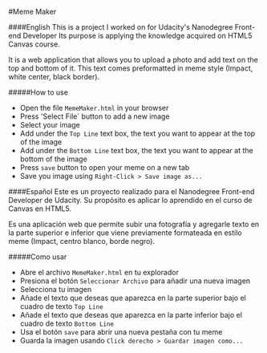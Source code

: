 #Meme Maker

####English
This is a project I worked on for Udacity's Nanodegree Front-end Developer
Its purpose is applying the knowledge acquired on HTML5 Canvas course.

It is a web application that allows you to upload a photo and add text on the top and bottom of it.
This text comes preformatted in meme style (Impact, white center, black border).

#####How to use
- Open the file `MemeMaker.html` in your browser
- Press 'Select File` button to add a new image
- Select your image
- Add under the `Top Line` text box, the text you want to appear at the top of the image
- Add under the `Bottom Line` text box, the text you want to appear at the bottom of the image
- Press `save` button to open your meme on a new tab
- Save you image using `Right-Click > Save image as...`

####Español
Este es un proyecto realizado para el Nanodegree Front-end Developer de Udacity.
Su propósito es aplicar lo aprendido en el curso de Canvas en  HTML5.

Es una aplicación web que permite subir una fotografía y agregarle texto en la parte superior e inferior
que viene previamente formateada en estilo meme (Impact, centro blanco, borde negro).

#####Como usar
- Abre el archivo `MemeMaker.html` en tu explorador
- Presiona el botón `Seleccionar Archivo` para añadir una nueva imagen
- Selecciona tu imagen
- Añade el texto que deseas que aparezca en la parte superior bajo el cuadro de texto `Top Line`
- Añade el texto que deseas que aparezca en la parte inferior bajo el cuadro de texto `Bottom Line`
- Usa el botón `save` para abrir una nueva pestaña con tu meme
- Guarda la imagen usando `Click derecho > Guardar imagen como...`